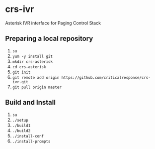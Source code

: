 # crs-ivr
Asterisk IVR interface for Paging Control Stack

## Preparing a local repository

1. `su`
1. `yum -y install git`
1. `mkdir crs-asterisk`
1. `cd crs-asterisk`
1. `git init`
1. `git remote add origin https://github.com/criticalresponse/crs-ivr.git`
1. `git pull origin master`

## Build and Install
1. `su`
1. `./setup`
1. `./build1`
1. `./build2`
1. `./install-conf`
1. `./install-prompts` 
